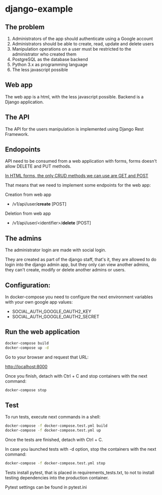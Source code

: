 # django-example

## The problem
1. Administrators of the app should authenticate using a Google account
2. Administrators should be able to create, read, update and delete users
3. Manipulation operations on a user must be restricted to the administrator who created them
4. PostgreSQL as the database backend
5. Python 3.x as programming language
6. The less javascript possible

## Web app
The web app is a html, with the less javascript possible.
Backend is a Django application.

## The API
The API for the users manipulation is implemented using Django Rest Framework.

## Endopoints
API need to be consumed from a web application with forms, forms doesn't allow DELETE and PUT methods.

[In HTML forms, the only CRUD methods we can use are GET and POST](https://www.w3.org/TR/html52/sec-forms.html#element-attrdef-form-method)

That means that we need to implement some endpoints for the web app:

Creation from web app
* /v1/api/user/**create** [POST]

Deletion from web app
* /v1/api/user/\<identifier\>/**delete** [POST]

## The admins
The administrator login are made with social login.

They are created as part of the django staff, that's it, they are allowed to do login into the django admin app, but they only can view another admins, they can't create, modify or delete another admins or users.

## Configuration:
In docker-compose you need to configure the next environment variables with your own google app values:
* SOCIAL_AUTH_GOOGLE_OAUTH2_KEY
* SOCIAL_AUTH_GOOGLE_OAUTH2_SECRET

## Run the web application
```bash
docker-compose build
docker-compose up -d
```

Go to your browser and request that URL:

[http://localhost:8000](http://localhost:8000)

Once you finish, detach with Ctrl + C and stop containers with the next command:
```bash
docker-compose stop
```

## Test
To run tests, execute next commands in a shell:

```bash
docker-compose -f docker-compose.test.yml build
docker-compose -f docker-compose.test.yml up
```

Once the tests are finished, detach with Ctrl + C.

In case you launched tests with -d option, stop the containers with the next command:
```bash
docker-compose -f docker-compose.test.yml stop
```

Tests install pytest, that is placed in requirements_tests.txt, to not to install testing dependencies into the production container.

Pytest settings can be found in pytest.ini
